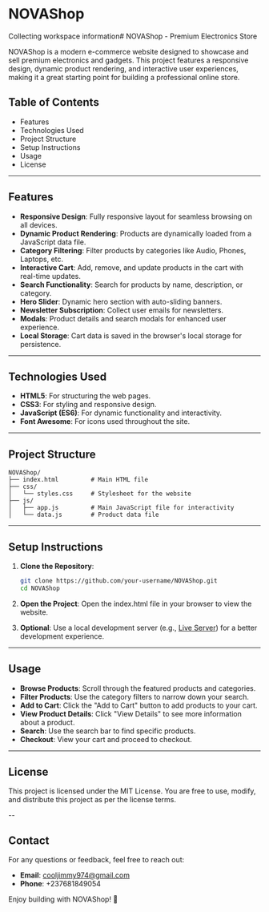 # NOVAShop
Collecting workspace information# NOVAShop - Premium Electronics Store

NOVAShop is a modern e-commerce website designed to showcase and sell premium electronics and gadgets. This project features a responsive design, dynamic product rendering, and interactive user experiences, making it a great starting point for building a professional online store.

## Table of Contents

- Features
- Technologies Used
- Project Structure
- Setup Instructions
- Usage
- License

---

## Features

- **Responsive Design**: Fully responsive layout for seamless browsing on all devices.
- **Dynamic Product Rendering**: Products are dynamically loaded from a JavaScript data file.
- **Category Filtering**: Filter products by categories like Audio, Phones, Laptops, etc.
- **Interactive Cart**: Add, remove, and update products in the cart with real-time updates.
- **Search Functionality**: Search for products by name, description, or category.
- **Hero Slider**: Dynamic hero section with auto-sliding banners.
- **Newsletter Subscription**: Collect user emails for newsletters.
- **Modals**: Product details and search modals for enhanced user experience.
- **Local Storage**: Cart data is saved in the browser's local storage for persistence.

---

## Technologies Used

- **HTML5**: For structuring the web pages.
- **CSS3**: For styling and responsive design.
- **JavaScript (ES6)**: For dynamic functionality and interactivity.
- **Font Awesome**: For icons used throughout the site.

---

## Project Structure

```
NOVAShop/
├── index.html         # Main HTML file
├── css/
│   └── styles.css     # Stylesheet for the website
├── js/
│   ├── app.js         # Main JavaScript file for interactivity
│   └── data.js        # Product data file
```

---

## Setup Instructions

1. **Clone the Repository**:
   ```bash
   git clone https://github.com/your-username/NOVAShop.git
   cd NOVAShop
   ```

2. **Open the Project**:
   Open the index.html file in your browser to view the website.

3. **Optional**:
   Use a local development server (e.g., [Live Server](https://marketplace.visualstudio.com/items?itemName=ritwickdey.LiveServer)) for a better development experience.

---

## Usage

- **Browse Products**: Scroll through the featured products and categories.
- **Filter Products**: Use the category filters to narrow down your search.
- **Add to Cart**: Click the "Add to Cart" button to add products to your cart.
- **View Product Details**: Click "View Details" to see more information about a product.
- **Search**: Use the search bar to find specific products.
- **Checkout**: View your cart and proceed to checkout.

---

## License

This project is licensed under the MIT License. You are free to use, modify, and distribute this project as per the license terms.

--

## Contact

For any questions or feedback, feel free to reach out:

- **Email**: cooljimmy974@gmail.com
- **Phone**: +237681849054

Enjoy building with NOVAShop! 🎉
